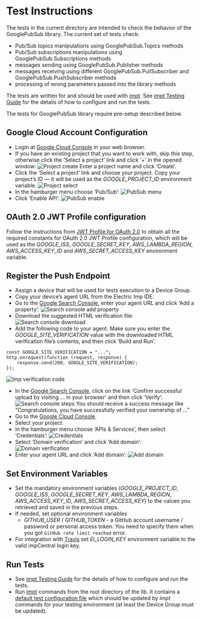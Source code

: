 # Test Instructions

The tests in the current directory are intended to check the behavior of the GooglePubSub library. The current set of tests check:
- Pub/Sub topics manipulations using GooglePubSub.Topics methods
- Pub/Sub subscriptions manipulations using GooglePubSub.Subscriptions methods
- messages sending using GooglePubSub.Publisher methods
- messages receiving using different GooglePubSub.PullSubscriber and GooglePubSub.PushSubscriber methods
- processing of wrong parameters passed into the library methods

The tests are written for and should be used with [impt](https://github.com/electricimp/imp-central-impt). See [impt Testing Guide](https://github.com/electricimp/imp-central-impt/blob/master/TestingGuide.md) for the details of how to configure and run the tests.

The tests for GooglePubSub library require pre-setup described below.

## Google Cloud Account Configuration

- Login at [Google Cloud Console](https://console.cloud.google.com) in your web browser.
- If you have an existing project that you want to work with, skip this step, otherwise click the ‘Select a project’ link and click ‘+’ in the opened window:
![Project create](http://imgur.com/2FbH9S6.png)
Enter a project name and click ‘Create’.
- Click the ‘Select a project’ link and choose your project.
Copy your project’s ID &mdash; it will be used as the *GOOGLE_PROJECT_ID* environment variable.
![Project select](http://imgur.com/PR9U25p.png)
- In the hamburger menu choose ‘Pub/Sub’:
![PubSub menu](http://imgur.com/81zNGg1.png)
- Click ‘Enable API’:
![PubSub enable](http://imgur.com/MS7MnZK.png)

## OAuth 2.0 JWT Profile configuration

Follow the instructions from [JWT Profile for OAuth 2.0](https://github.com/electricimp/OAuth-2.0/tree/master/examples#jwt-profile-for-oauth-20) to obtain all the required constants for OAuth 2.0 JWT Profile configuration, which will be used as the *GOOGLE_ISS*, *GOOGLE_SECRET_KEY*, *AWS_LAMBDA_REGION*, *AWS_ACCESS_KEY_ID* and *AWS_SECRET_ACCESS_KEY* environment variable.

## Register the Push Endpoint
- Assign a device that will be used for tests execution to a Device Group.
- Copy your device’s agent URL from the Electric Imp IDE.
- Go to the [Google Search Console](https://www.google.com/webmasters/tools), enter your agent URL and click ‘Add a property’:
![Search console add property](http://imgur.com/ZFpLQHY.png)
- Download the suggested HTML verification file:
![Search console download](http://imgur.com/AEe7O69.png)
- Add the following code to your agent. Make sure you enter the *GOOGLE_SITE_VERIFICATION* value with the downloaded HTML verification file’s contents, and then click ‘Build and Run’.
```squirrel
const GOOGLE_SITE_VERIFICATION = "...";
http.onrequest(function (request, response) {
    response.send(200, GOOGLE_SITE_VERIFICATION);
});
```
![Imp verification code](http://imgur.com/HzSt05P.png)
- In the [Google Search Console](https://www.google.com/webmasters/tools), click on the link ‘Confirm successful upload by visiting ... in your browser’ and then click ‘Verify’:
![Search console steps](http://imgur.com/l8z6WvP.png)
You should receive a success message like “Congratulations, you have successfully verified your ownership of ...”
- Go to the [Google Cloud Console](https://console.cloud.google.com).
- Select your project.
- In the hamburger menu choose ‘APIs & Services’, then select ‘Credentials’:
![Credentials](http://imgur.com/ewnRN6i.png)
- Select ‘Domain verification’ and click ‘Add domain’:
![Domain verification](http://imgur.com/XfQwV1f.png)
- Enter your agent URL and click ‘Add domain’:
![Add domain](http://imgur.com/SmNDmsf.png)

## Set Environment Variables

- Set the mandatory environment variables (*GOOGLE_PROJECT_ID*, *GOOGLE_ISS*, *GOOGLE_SECRET_KEY*, *AWS_LAMBDA_REGION*, *AWS_ACCESS_KEY_ID*, *AWS_SECRET_ACCESS_KEY*) to the values you retrieved and saved in the previous steps.
- If needed, set optional environment variables 
    - *GITHUB_USER* / *GITHUB_TOKEN* - a GitHub account username / password or personal access token. You need to specify them when you got `GitHub rate limit reached` error.
- For integration with [Travis](https://travis-ci.org) set *EI_LOGIN_KEY* environment variable to the valid impCentral login key.

## Run Tests

- See [impt Testing Guide](https://github.com/electricimp/imp-central-impt/blob/master/TestingGuide.md) for the details of how to configure and run the tests.
- Run [impt](https://github.com/electricimp/imp-central-impt) commands from the root directory of the lib. It contains a [default test configuration file](../.impt.test) which should be updated by *impt* commands for your testing environment (at least the Device Group must be updated).

